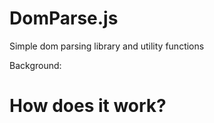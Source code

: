 DomParse.js
===========

Simple dom parsing library and utility functions

Background: 

How does it work?
===========
